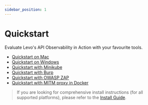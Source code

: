 ```yaml
---
sidebar_position: 1
---
```


# Quickstart

Evaluate Levo's API Observability in Action with your favourite tools.

- [Quickstart on Mac](quickstart-mac.md) <br/>
- [Quickstart on Windows](quickstart-kubernetes.md) <br/>
- [Quickstart with Minikube](quickstart-minikube.md) <br/>
- [Quickstart with Burp](quickstart-burp-plugin.md) <br/>
- [Quickstart with OWASP ZAP](quickstart-zap-addon.md) <br/>
- [Quickstart with MITM proxy in Docker](quickstart-mitm.md) <br/>

> If you are looking for comprehensive install instructions (for all supported platforms), please refer to the [Install Guide](../guides/install-guide/install-guide.md).
